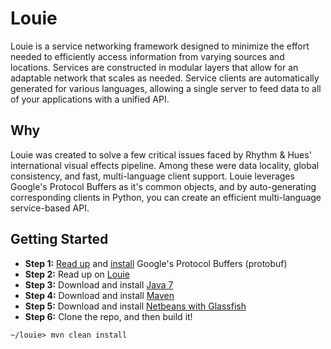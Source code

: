# Louie
Louie is a service networking framework designed to minimize the effort needed to efficiently access information from varying sources and locations.  Services are constructed in modular layers that allow for an adaptable network that
scales as needed. Service clients are automatically generated for various languages, allowing a single server to feed data to all of your applications with a unified API.

## Why
Louie was created to solve a few critical issues faced by Rhythm & Hues' international visual effects pipeline. Among these were data locality, global consistency, and fast, multi-language client support. Louie leverages Google's Protocol Buffers as it's common objects, and by auto-generating corresponding clients in Python, you can create an efficient multi-language service-based API.

## Getting Started
* **Step 1:** [Read up](https://developers.google.com/protocol-buffers/docs/overview) and [install](https://developers.google.com/protocol-buffers/docs/downloads) Google's Protocol Buffers (protobuf)
* **Step 2:** Read up on [Louie](http://louie.rhythm.com)
* **Step 3:** Download and install [Java 7](http://www.oracle.com/technetwork/java/javase/downloads/index.html)
* **Step 4:** Download and install [Maven](http://maven.apache.org/download.cgi)
* **Step 5:** Download and install [Netbeans with Glassfish](https://netbeans.org/downloads/)
* **Step 6:** Clone the repo, and then build it!
```
~/louie> mvn clean install 
```

